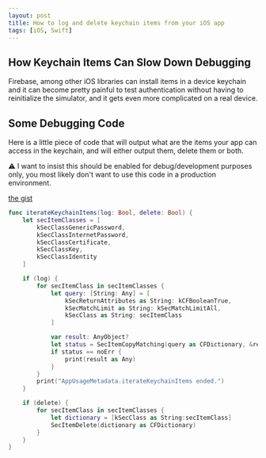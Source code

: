 ```yaml
---
layout: post
title: How to log and delete keychain items from your iOS app
tags: [iOS, Swift]
---
```


## How Keychain Items Can Slow Down Debugging

Firebase, among other iOS libraries can install items in a device keychain and
it can become pretty painful to test authentication without having to
reinitialize the simulator, and it gets even more complicated on a real device.

## Some Debugging Code

Here is a little piece of code that will output what are the items your app can
access in the keychain, and will either output them, delete them or both.

⚠️ I want to insist this should be enabled for debug/development purposes only,
you most likely don't want to use this code in a production environment.

[the gist](https://gist.github.com/dirtyhenry/46a87f9a3717532085974edcfa114051)

```swift
func iterateKeychainItems(log: Bool, delete: Bool) {
    let secItemClasses = [
        kSecClassGenericPassword,
        kSecClassInternetPassword,
        kSecClassCertificate,
        kSecClassKey,
        kSecClassIdentity
    ]

    if (log) {
        for secItemClass in secItemClasses {
            let query: [String: Any] = [
                kSecReturnAttributes as String: kCFBooleanTrue,
                kSecMatchLimit as String: kSecMatchLimitAll,
                kSecClass as String: secItemClass
            ]

            var result: AnyObject?
            let status = SecItemCopyMatching(query as CFDictionary, &result)
            if status == noErr {
                print(result as Any)
            }
        }
        print("AppUsageMetadata.iterateKeychainItems ended.")
    }

    if (delete) {
        for secItemClass in secItemClasses {
            let dictionary = [kSecClass as String:secItemClass]
            SecItemDelete(dictionary as CFDictionary)
        }
    }
}
```
